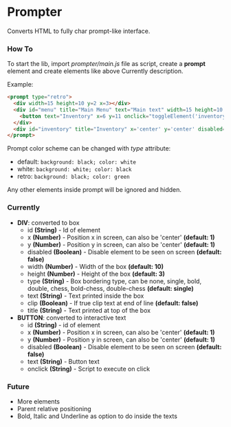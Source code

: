 # Prompter
Converts HTML to fully char prompt-like interface.

### How To
  To start the lib, import _prompter/main.js_ file as script, create a **prompt** element and create elements like above Currently description.

Example:
```html
<prompt type="retro">
  <div width=15 height=10 y=2 x=3></div>
  <div id="menu" title="Main Menu" text="Main text" width=15 height=10 x=2>
    <button text="Inventory" x=6 y=11 onclick="toggleElement('inventory')"></button>
  </div>
  <div id="inventory" title="Inventory" x='center' y='center' disabled="true" width=15></div>
</prompt>
```
  Prompt color scheme can be changed with *type* attribute:
  - default: `background: black; color: white`
  - white: `background: white; color: black`
  - retro: `background: black; color: green`
  
  Any other elements inside prompt will be ignored and hidden.

### Currently
- **DIV**: converted to box
  - id **(String)** - Id of element
  - x **(Number)** - Position x in screen, can also be 'center' **(default: 1)**
  - y **(Number)** - Position y in screen, can also be 'center' **(default: 1)**
  - disabled **(Boolean)** - Disable element to be seen on screen **(default: false)**
  - width **(Number)** - Width of the box **(default: 10)**
  - height **(Number)** - Height of the box **(default: 3)**
  - type **(String)** - Box bordering type, can be none, single, bold, double, chess, bold-chess, double-chess **(default: single)**
  - text **(String)** - Text printed inside the box
  - clip **(Boolean)** - If true clip text at end of line **(default: false)**
  - title **(String)** - Text printed at top of the box
- **BUTTON**: converted to interactive text
  - id **(String)** - id of element
  - x **(Number)** - Position x in screen, can also be 'center' **(default: 1)**
  - y **(Number)** - Position y in screen, can also be 'center' **(default: 1)**
  - disabled **(Boolean)** - Disable element to be seen on screen **(default: false)**
  - text **(String)** - Button text
  - onclick **(String)** - Script to execute on click

### Future
- More elements
- Parent relative positioning
- Bold, Italic and Underline as option to do inside the texts
